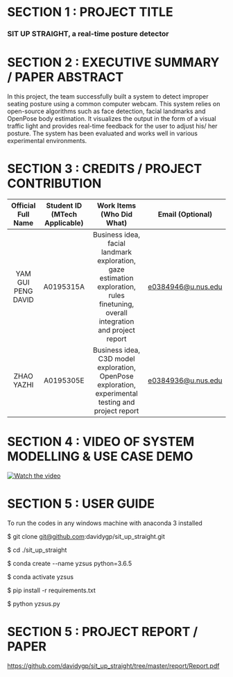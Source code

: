 # SECTION 1 : PROJECT TITLE
### SIT UP STRAIGHT, a real-time posture detector

# SECTION 2 : EXECUTIVE SUMMARY / PAPER ABSTRACT
In this project, the team successfully built a system to detect improper seating posture using a common computer webcam. This system relies on open-source algorithms such as face detection, facial landmarks and OpenPose body estimation. It visualizes the output in the form of a visual traffic light and provides real-time feedback for the user to adjust his/ her posture. The system has been evaluated and works well in various experimental environments. 

# SECTION 3 : CREDITS / PROJECT CONTRIBUTION
| Official Full Name | Student ID (MTech Applicable)| Work Items (Who Did What) | Email (Optional) |
| :---: | :---: | :---: | :---: |
| YAM GUI PENG DAVID | A0195315A | Business idea, facial landmark exploration, gaze estimation exploration, rules finetuning, overall integration and project report | e0384946@u.nus.edu |
| ZHAO YAZHI | A0195305E | Business idea, C3D model exploration, OpenPose exploration, experimental testing and project report | e0384936@u.nus.edu |

# SECTION 4 : VIDEO OF SYSTEM MODELLING & USE CASE DEMO
[![Watch the video](https://user-images.githubusercontent.com/31118924/81475273-b96fe580-923d-11ea-8660-7df3364ea82a.PNG)](https://www.youtube.com/watch?v=mNELtDJexVE)

# SECTION 5 : USER GUIDE
To run the codes in any windows machine with anaconda 3 installed

$ git clone git@github.com:davidygp/sit_up_straight.git

$ cd ./sit_up_straight

$ conda create --name yzsus python=3.6.5

$ conda activate yzsus

$ pip install -r requirements.txt

$ python yzsus.py

# SECTION 5 : PROJECT REPORT / PAPER
<Github File Link>  https://github.com/davidygp/sit_up_straight/tree/master/report/Report.pdf
